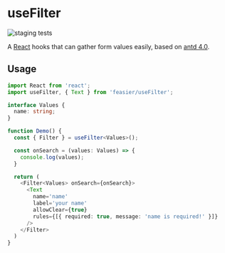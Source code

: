 # useFilter

![staging tests][badge]

A [React][react] hooks that can gather form values easily, based on [antd 4.0][antd].

## Usage

```typescript jsx
import React from 'react';
import useFilter, { Text } from 'feasier/useFilter';

interface Values {
  name: string;
}

function Demo() {
  const { Filter } = useFilter<Values>();

  const onSearch = (values: Values) => {
    console.log(values);
  }

  return (
    <Filter<Values> onSearch={onSearch}>
      <Text
        name='name'
        label='your name'
        allowClear={true}
        rules={[{ required: true, message: 'name is required!' }]}
      />
    </Filter>
  )
}
```

[badge]: https://github.com/feasier/useFilter/actions/workflows/main.yml/badge.svg?branch=staging 'badge link'

[react]: https://reactjs.org 'react'

[antd]: https://ant.design 'ant design'
